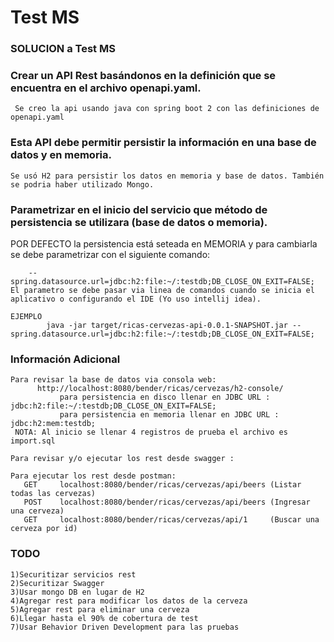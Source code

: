 # Test MS

### SOLUCION a Test MS

### Crear un API Rest basándonos en la definición que se encuentra en el archivo **openapi.yaml**.
     Se creo la api usando java con spring boot 2 con las definiciones de openapi.yaml

### Esta API debe permitir persistir la información en una base de datos y en memoria.
    Se usó H2 para persistir los datos en memoria y base de datos. También se podria haber utilizado Mongo.
   
###  Parametrizar en el inicio del servicio que método de persistencia se utilizara (base de datos o memoria).   
   POR DEFECTO la persistencia está seteada en MEMORIA y para cambiarla se debe parametrizar con el siguiente comando:
    
        --spring.datasource.url=jdbc:h2:file:~/:testdb;DB_CLOSE_ON_EXIT=FALSE;
    El parametro se debe pasar via linea de comandos cuando se inicia el aplicativo o configurando el IDE (Yo uso intellij idea).
    
    EJEMPLO 
            java -jar target/ricas-cervezas-api-0.0.1-SNAPSHOT.jar --spring.datasource.url=jdbc:h2:file:~/:testdb;DB_CLOSE_ON_EXIT=FALSE;
     
###  Información  Adicional
    
    Para revisar la base de datos via consola web: 
          http://localhost:8080/bender/ricas/cervezas/h2-console/
               para persistencia en disco llenar en JDBC URL : jdbc:h2:file:~/:testdb;DB_CLOSE_ON_EXIT=FALSE;
               para persistencia en memoria llenar en JDBC URL : jdbc:h2:mem:testdb;
     NOTA: Al inicio se llenar 4 registros de prueba el archivo es import.sql          
    
    Para revisar y/o ejecutar los rest desde swagger :
    
    Para ejecutar los rest desde postman:
       GET     localhost:8080/bender/ricas/cervezas/api/beers (Listar todas las cervezas)
       POST    localhost:8080/bender/ricas/cervezas/api/beers (Ingresar una cerveza)
       GET     localhost:8080/bender/ricas/cervezas/api/1     (Buscar una cerveza por id)
    
### TODO
    1)Securitizar servicios rest
    2)Securitizar Swagger 
    3)Usar mongo DB en lugar de H2
    4)Agregar rest para modificar los datos de la cerveza
    5)Agregar rest para eliminar una cerveza
    6)Llegar hasta el 90% de cobertura de test
    7)Usar Behavior Driven Development para las pruebas      
              


  